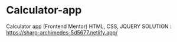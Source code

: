 # Calculator-app
Calculator app (Frontend Mentor) HTML, CSS, JQUERY
SOLUTION : https://sharp-archimedes-5d5677.netlify.app/
